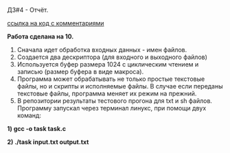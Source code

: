ДЗ#4 - Отчёт.


[ссылка на код c комментариями](task.c)

**Работа сделана на 10.**


1) Сначала идет обработка входных данных - имен файлов.
2) Создается два дескриптора (для входного и выходного файлов)
3) Используется буфер размера 1024 с циклическим чтением и записью (размер буфера в виде макроса).
4) Программа может обрабатывать не только простые текстовые файлы, но и скрипты и исполняемые файлы. В случае если переданы текстовые файлы, программа меняет их режим на прежний.
5) В репозитории результаты тестового прогона для txt и sh файлов. Программу запускал через терминал линукс, при помощи двух команд:

**1) gcc -o task task.c**

**2) ./task input.txt output.txt**
